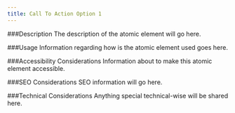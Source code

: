 ```yaml
---
title: Call To Action Option 1
---
```


###Description
The description of the atomic element will go here.

###Usage
Information regarding how is the atomic element used goes here.

###Accessibility Considerations
Information about to make this atomic element accessible.

###SEO Considerations
SEO information will go here.

###Technical Considerations
Anything special technical-wise will be shared here.
